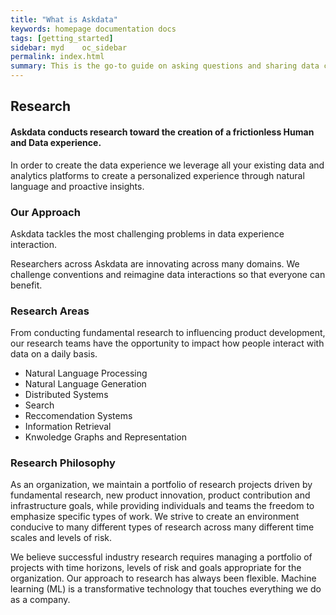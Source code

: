 ```yaml
---
title: "What is Askdata"
keywords: homepage documentation docs
tags: [getting_started]
sidebar: myd	oc_sidebar
permalink: index.html
summary: This is the go-to guide on asking questions and sharing data cards using Askdata. You’ll learn in depth about how questions are expressed, how to chart data cards, as well as how to share data cards and create feeds.
---
```


## Research

#### Askdata conducts research toward the creation of a frictionless Human and Data experience.

In order to create the data experience we leverage all your existing data and analytics platforms to create a personalized experience through natural language and proactive insights.

### Our Approach

Askdata tackles the most challenging problems in data experience interaction.

Researchers across Askdata are innovating across many domains. We challenge conventions and reimagine data interactions so that everyone can benefit.

### Research Areas

From conducting fundamental research to influencing product development, our research teams have the opportunity to impact how people interact with data on a daily basis.

<div class="container">
  <div class="row">
    <div class="col-12 col-md-6">
      <ul class="list-group">
        <li class="list-group-item"><i class="fas fa-male text-info mx-2"></i>Natural Language Processing</li>
        <li class="list-group-item"><i class="fas fa-venus text-warning mx-2"></i>Natural Language Generation</li>
        <li class="list-group-item"><i class="fas fa-gavel text-danger mx-2"></i>Distributed Systems</li>
        <li class="list-group-item"><i class="fas fa-gavel text-danger mx-2"></i>Search</li>
        <li class="list-group-item"><i class="fas fa-gavel text-danger mx-2"></i>Reccomendation Systems</li>
        <li class="list-group-item"><i class="fas fa-gavel text-danger mx-2"></i>Information Retrieval</li>
        <li class="list-group-item"><i class="fas fa-gavel text-danger mx-2"></i>Knwoledge Graphs and Representation</li>
      </ul>
    </div>
  </div>
</div>

### Research Philosophy

As an organization, we maintain a portfolio of research projects driven by fundamental research, new product innovation, product contribution and infrastructure goals, while providing individuals and teams the freedom to emphasize specific types of work. We strive to create an environment conducive to many different types of research across many different time scales and levels of risk.

We believe successful industry research requires managing a portfolio of projects with time horizons, levels of risk and goals appropriate for the organization. Our approach to research has always been flexible. Machine learning (ML) is a transformative technology that touches everything we do as a company. 
